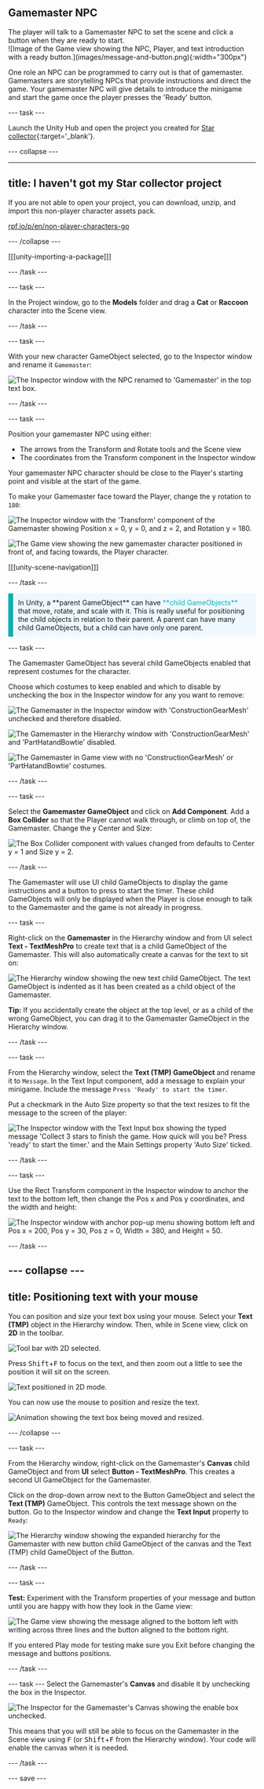 ## Gamemaster NPC

<div style="display: flex; flex-wrap: wrap">
<div style="flex-basis: 200px; flex-grow: 1; margin-right: 15px;">
The player will talk to a Gamemaster NPC to set the scene and click a button when they are ready to start.
</div>
<div>
![Image of the Game view showing the NPC, Player, and text introduction with a ready button.](images/message-and-button.png){:width="300px"}
</div>
</div>

One role an NPC can be programmed to carry out is that of gamemaster. Gamemasters are storytelling NPCs that provide instructions and direct the game. Your gamemaster NPC will give details to introduce the minigame and start the game once the player presses the 'Ready' button.

--- task ---

Launch the Unity Hub and open the project you created for [Star collector](https://projects.raspberrypi.org/en/projects/star-collector/0){:target='_blank'}.

--- collapse ---

---
title: I haven't got my Star collector project
---

If you are not able to open your project, you can download, unzip, and import this non-player character assets pack.

[rpf.io/p/en/non-player-characters-go](https://rpf.io/p/en/non-player-characters-go)

--- /collapse ---

[[[unity-importing-a-package]]]

--- /task ---

--- task ---

In the Project window, go to the **Models** folder and drag a **Cat** or **Raccoon** character into the Scene view.

--- /task ---

--- task ---

With your new character GameObject selected, go to the Inspector window and rename it `Gamemaster`:

![The Inspector window with the NPC renamed to 'Gamemaster' in the top text box.](images/rename-gamemaster.png)

--- /task ---

--- task ---

Position your gamemaster NPC using either:

+ The arrows from the Transform and Rotate tools and the Scene view
+ The coordinates from the Transform component in the Inspector window

Your gamemaster NPC character should be close to the Player's starting point and visible at the start of the game.

To make your Gamemaster face toward the Player, change the y rotation to `180`:

![The Inspector window with the 'Transform' component of the Gamemaster showing Position x = 0, y = 0, and z = 2, and Rotation y = 180.](images/gamemaster-transform.png)

![The Game view showing the new gamemaster character positioned in front of, and facing towards, the Player character.](images/game-view-gamemaster.png)

[[[unity-scene-navigation]]]

--- /task ---

<p style="border-left: solid; border-width:10px; border-color: #0faeb0; background-color: aliceblue; padding: 10px;">
In Unity, a **parent GameObject** can have <span style="color: #0faeb0">**child GameObjects**</span> that move, rotate, and scale with it. This is really useful for positioning the child objects in relation to their parent. A parent can have many child GameObjects, but a child can have only one parent. 
</p>

--- task ---

The Gamemaster GameObject has several child GameObjects enabled that represent costumes for the character.

Choose which costumes to keep enabled and which to disable by unchecking the box in the Inspector window for any you want to remove:

![The Gamemaster in the Inspector window with 'ConstructionGearMesh' unchecked and therefore disabled.](images/gamemaster-disable-construction.png)

![The Gamemaster in the Hierarchy window with 'ConstructionGearMesh' and 'PartHatandBowtie' disabled.](images/gamemaster-costumes.png)

![The Gamemaster in Game view with no 'ConstructionGearMesh' or 'PartHatandBowtie' costumes.](images/gamemaster-game-view-costumes.png)

--- /task ---

--- task ---

Select the **Gamemaster GameObject** and click on **Add Component**. Add a **Box Collider** so that the Player cannot walk through, or climb on top of, the Gamemaster. Change the y Center and Size:

![The Box Collider component with values changed from defaults to Center y = 1 and Size y = 2.](images/box-collider-gamemaster.png)

--- /task ---

The Gamemaster will use UI child GameObjects to display the game instructions and a button to press to start the timer. These child GameObjects will only be displayed when the Player is close enough to talk to the Gamemaster and the game is not already in progress.

--- task ---

Right-click on the **Gamemaster** in the Hierarchy window and from UI select **Text - TextMeshPro** to create text that is a child GameObject of the Gamemaster. This will also automatically create a canvas for the text to sit on:

![The Hierarchy window showing the new text child GameObject. The text GameObject is indented as it has been created as a child object of the Gamemaster.](images/text-child-hierarchy.png)

**Tip:** If you accidentally create the object at the top level, or as a child of the wrong GameObject, you can drag it to the Gamemaster GameObject in the Hierarchy window.

--- /task ---

--- task ---

From the Hierarchy window, select the **Text (TMP) GameObject** and rename it to `Message`. In the Text Input component, add a message to explain your minigame. Include the message `Press 'Ready' to start the timer`.

Put a checkmark in the Auto Size property so that the text resizes to fit the message to the screen of the player:

![The Inspector window with the Text Input box showing the typed message 'Collect 3 stars to finish the game. How quick will you be? Press 'ready' to start the timer.' and the Main Settings property 'Auto Size' ticked.](images/gamemaster-text-message.png)

--- /task ---

--- task ---

Use the Rect Transform component in the Inspector window to anchor the text to the bottom left, then change the Pos x and Pos y coordinates, and the width and height:

![The Inspector window with anchor pop-up menu showing bottom left and Pos x = 200, Pos y = 30, Pos z = 0, Width = 380, and Height = 50.](images/gamemaster-text-transform.png)

--- /task ---

--- collapse ---
---
title: Positioning text with your mouse
---

You can position and size your text box using your mouse. Select your **Text (TMP)** object in the Hierarchy window. Then, while in Scene view, click on **2D** in the toolbar.

![Tool bar with 2D selected.](images/change-to-2d.png)

Press <kbd>Shift</kbd>+<kbd>F</kbd> to focus on the text, and then zoom out a little to see the position it will sit on the screen.

![Text positioned in 2D mode.](images/text-2d.png)

You can now use the mouse to position and resize the text.

![Animation showing the text box being moved and resized.](images/transform-text.gif)

--- /collapse ---

--- task ---

From the Hierarchy window, right-click on the Gamemaster's **Canvas** child GameObject and from **UI** select **Button - TextMeshPro**. This creates a second UI GameObject for the Gamemaster.

Click on the drop-down arrow next to the Button GameObject and select the **Text (TMP)** GameObject. This controls the text message shown on the button. Go to the Inspector window and change the **Text Input** property to `Ready`:

![The Hierarchy window showing the expanded hierarchy for the Gamemaster with new button child GameObject of the canvas and the Text (TMP) child GameObject of the Button.](images/button-hierarchy.png)

--- /task ---

--- task ---

**Test:** Experiment with the Transform properties of your message and button until you are happy with how they look in the Game view:

![The Game view showing the message aligned to the bottom left with writing across three lines and the button aligned to the bottom right.](images/message-and-button.png)

If you entered Play mode for testing make sure you Exit before changing the message and buttons positions.

--- /task ---

--- task --- Select the Gamemaster's **Canvas** and disable it by unchecking the box in the Inspector.

![The Inspector for the Gamemaster's Canvas showing the enable box unchecked.](images/disabled-canvas.png)

This means that you will still be able to focus on the Gamemaster in the Scene view using <kbd>F</kbd> (or <kbd>Shift</kbd>+<kbd>F</kbd> from the Hierarchy window). Your code will enable the canvas when it is needed.

--- /task ---

--- save ---

